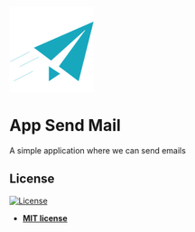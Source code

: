 <img src="logo.png" title="Image" alt="ProjectImage" width="150"  height="150" >

# App Send Mail

A simple application where we can send emails

## License

[![License](http://img.shields.io/:license-mit-blue.svg?style=flat-square)](http://badges.mit-license.org)

- **[MIT license](http://opensource.org/licenses/mit-license.php)**

